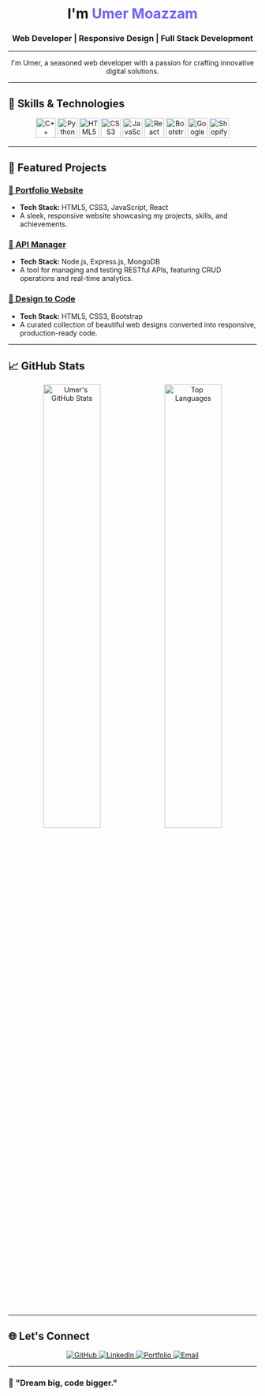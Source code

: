 

<!-- Name and Title -->
<h1 align="center">I'm <span style="color:#6c63ff;">Umer Moazzam</span></h1>
<h3 align="center">Web Developer | Responsive Design | Full Stack Development</h3>

---

<!-- Introduction -->
<p align="center">
  I'm Umer, a seasoned web developer with a passion for crafting innovative digital solutions.
</p>

---

## 🚀 **Skills & Technologies**

<div align="center">
  <!-- Programming Languages -->
  <img src="https://cdn.jsdelivr.net/gh/devicons/devicon/icons/cplusplus/cplusplus-original.svg" height="40" alt="C++ logo" />
  <img src="https://cdn.jsdelivr.net/gh/devicons/devicon/icons/python/python-original.svg" height="40" alt="Python logo" />
  <img src="https://cdn.jsdelivr.net/gh/devicons/devicon/icons/html5/html5-original-wordmark.svg" height="40" alt="HTML5 logo" />
  <img src="https://cdn.jsdelivr.net/gh/devicons/devicon/icons/css3/css3-original-wordmark.svg" height="40" alt="CSS3 logo" />
  
  <!-- Web Development -->
  <img src="https://cdn.jsdelivr.net/gh/devicons/devicon/icons/javascript/javascript-original.svg" height="40" alt="JavaScript logo" />
  <img src="https://cdn.jsdelivr.net/gh/devicons/devicon/icons/react/react-original-wordmark.svg" height="40" alt="React logo" />
  <img src="https://cdn.jsdelivr.net/gh/devicons/devicon/icons/bootstrap/bootstrap-original-wordmark.svg" height="40" alt="Bootstrap logo" />
  
  <!-- Digital Marketing -->
  <img src="https://upload.wikimedia.org/wikipedia/commons/7/7a/Google_Analytics_Logo.svg" height="40" alt="Google Analytics logo" />
  
  <!-- E-Commerce Development -->
  <img src="https://cdn.jsdelivr.net/gh/devicons/devicon/icons/shopify/shopify-original-wordmark.svg" height="40" alt="Shopify logo" />
</div>

---

## 📂 **Featured Projects**

### [🌟 Portfolio Website](https://yourportfolio.com)
- **Tech Stack:** HTML5, CSS3, JavaScript, React
- A sleek, responsive website showcasing my projects, skills, and achievements.

### [📡 API Manager](https://github.com/umermoazzam/api-manager)
- **Tech Stack:** Node.js, Express.js, MongoDB
- A tool for managing and testing RESTful APIs, featuring CRUD operations and real-time analytics.

### [🎨 Design to Code](https://github.com/umermoazzam/design-to-code)
- **Tech Stack:** HTML5, CSS3, Bootstrap
- A curated collection of beautiful web designs converted into responsive, production-ready code.

---

## 📈 **GitHub Stats**

<div align="center">
  <img src="https://github-readme-stats.vercel.app/api?username=umermoazzam&show_icons=true&theme=radical" alt="Umer's GitHub Stats" width="48%">
  <img src="https://github-readme-stats.vercel.app/api/top-langs/?username=umermoazzam&layout=compact&theme=radical" alt="Top Languages" width="48%">
</div>

---

## 🌐 **Let's Connect**

<div align="center">
  <a href="https://github.com/umermoazzam">
    <img src="https://img.shields.io/badge/GitHub-Profile-informational?style=for-the-badge&logo=github" alt="GitHub">
  </a>
  <a href="https://linkedin.com/in/umermoazzam">
    <img src="https://img.shields.io/badge/LinkedIn-Connect-blue?style=for-the-badge&logo=linkedin" alt="LinkedIn">
  </a>
  <a href="https://yourportfolio.com">
    <img src="https://img.shields.io/badge/Portfolio-Visit-green?style=for-the-badge&logo=internet-explorer" alt="Portfolio">
  </a>
  <a href="mailto:umermoazzam@example.com">
    <img src="https://img.shields.io/badge/Email-Contact-red?style=for-the-badge&logo=gmail" alt="Email">
  </a>
</div>

---

### 🌱 **"Dream big, code bigger."**
